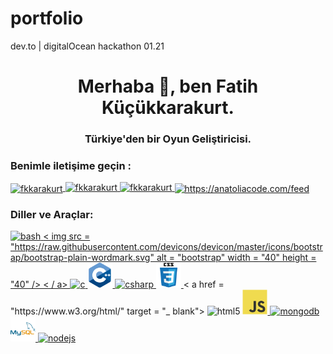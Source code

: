 # portfolio
dev.to | digitalOcean hackathon 01.21

<h1 align = "center"> Merhaba 👋, ben Fatih Küçükkarakurt. </h1>
<h3 align = "center"> Türkiye'den bir Oyun Geliştiricisi. </h3>

<h3 align = "left"> Benimle iletişime geçin : </h3>
<p align = "left">
<a href="https://dev.to/fkkarakurt" target="blank"> <img align = "center" src = "https: // cdn. jsdelivr.net/npm/simple-icons@3.0.1/icons/dev-dot-to.svg "alt =" fkkarakurt "height =" 30 "width =" 40 "/> </a>
<a href =" https://linkedin.com/in/fkkarakurt "target =" blank "> <img align =" center "src =" https://cdn.jsdelivr.net/npm/simple-icons@3.0.1/icons/ linkedin.svg "alt =" fkkarakurt "yükseklik =" 30 "genişlik ="40 "/> </a>
<a href="https://instagram.com/fkkarakurt" target="blank"> <img align =" center "src =" https://cdn.jsdelivr.net/npm /simple-icons@3.0.1/icons/instagram.svg "alt =" fkkarakurt "height =" 30 "width =" 40 "/> </a>
<a href="/https://anatoliacode.com/feed" target="blank"> <img align = "center" src = "https://cdn.jsdelivr.net/npm/simple-icons@3.0. 1 / icons / rss.svg "alt =" https://anatoliacode.com/feed "height =" 30 "width =" 40 "/> </a>
</p>

<h3 align =" left "> Diller ve Araçlar: </h3>
<p align = "left"> <a href="https://www.gnu.org/software/bash/" target="_blank"> <img src = "https://www.vectorlogo.zone/logos /gnu_bash/gnu_bash-icon.svg "alt =" bash "width =" 40 "height =" 40 "/> </a> <a href="https://getbootstrap.com" target="_blank"> < img src = "https://raw.githubusercontent.com/devicons/devicon/master/icons/bootstrap/bootstrap-plain-wordmark.svg" alt = "bootstrap" width = "40" height = "40" /> < / a> <a href="https://www.cprogramming.com/" target="_blank"> <img src = "https://raw.githubusercontent.com/devicons/devicon/master/icons/c/ c-original.svg "alt = "c" width = "40" height = "40" /> </a> <a href="https://www.w3schools.com/cpp/" target="_blank"> <img src = " https://raw.githubusercontent.com/devicons/devicon/master/icons/cplusplus/cplusplus-original.svg "alt =" cplusplus "width =" 40 "height =" 40 "/> </a> <a href = "https://www.w3schools.com/cs/" target = "_ blank"> <img src = "https://raw.githubusercontent.com/devicons/devicon/master/icons/csharp/csharp-original. svg "alt =" csharp "width =" 40 "height =" 40 "/> </a> <a href="https://www.w3schools.com/css/" target="_blank"> <img src = "https://raw.githubusercontent.com/devicons/devicon/master/icons/css3/css3-original-wordmark.svg "alt =" css3 "width =" 40 "height =" 40 "/> </a> < a href = "https://www.w3.org/html/" target = "_ blank"> <img src = "https://raw.githubusercontent.com/devicons/devicon/master/icons/html5/html5- original-wordmark.svg "alt =" html5 "width =" 40 "height =" 40 "/> </a> <a href =" https://developer.mozilla.org/en-US/docs/Web/ JavaScript "target =" _ blank "> <img src =" https://raw.githubusercontent.com/devicons/devicon/master/icons/javascript/javascript-original.svg "alt =" javascript "width =" 40 "yükseklik = "40" /> </a><a href="https://www.mongodb.com/" target="_blank"> <img src = "https://raw.githubusercontent.com/devicons/devicon/master/icons/mongodb/mongodb-original -wordmark.svg "alt =" mongodb "width =" 40 "height =" 40 "/> </a> <a href="https://www.mysql.com/" target="_blank"> <img src = "https://raw.githubusercontent.com/devicons/devicon/master/icons/mysql/mysql-original-wordmark.svg" alt = "mysql" width = "40" height = "40" /> </ a> <a href="https://nodejs.org" target="_blank"> <img src = "https://raw.githubusercontent.com/devicons/devicon/master/icons/nodejs/nodejs-original- kelime işareti.svg "alt =" nodejs "width =" 40 "height =" 40 "/> </a> </p>
